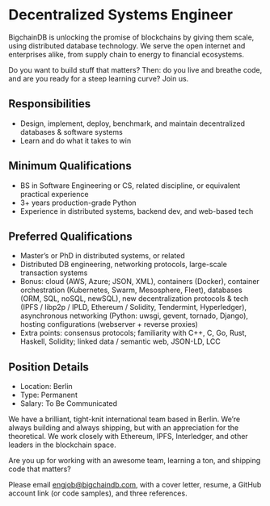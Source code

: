 # Decentralized Systems Engineer
BigchainDB is unlocking the promise of blockchains by giving them scale, using distributed database technology. We serve the open internet and enterprises alike, from supply chain to energy to financial ecosystems. 

Do you want to build stuff that matters? Then: do you live and breathe code, and are you ready for a steep learning curve? Join us.

## Responsibilities
* Design, implement, deploy, benchmark, and maintain decentralized databases & software systems
* Learn and do what it takes to win

## Minimum Qualifications
* BS in Software Engineering or CS, related discipline, or equivalent practical experience
* 3+ years production-grade Python
* Experience in distributed systems, backend dev, and web-based tech

## Preferred Qualifications
* Master’s or PhD in distributed systems, or related
* Distributed DB engineering, networking protocols, large-scale transaction systems
* Bonus: cloud (AWS, Azure; JSON, XML), containers (Docker), container orchestration (Kubernetes, Swarm, Mesosphere, Fleet), databases (ORM, SQL, noSQL, newSQL), new decentralization protocols & tech (IPFS / libp2p / IPLD, Ethereum / Solidity, Tendermint, Hyperledger), asynchronous networking (Python: uwsgi, gevent, tornado, Django), hosting configurations (webserver + reverse proxies)
* Extra points: consensus protocols; familiarity with C++, C, Go, Rust, Haskell, Solidity; linked data / semantic web, JSON-LD, LCC

## Position Details
* Location: Berlin
* Type: Permanent
* Salary: To Be Communicated

We have a brilliant, tight-knit international team based in Berlin. We’re always building and always shipping, but with an appreciation for the theoretical. We work closely with Ethereum, IPFS, Interledger, and other leaders in the blockchain space.

Are you up for working with an awesome team, learning a ton, and shipping code that matters? 

Please email <engjob@bigchaindb.com>, with a cover letter, resume, a GitHub account link (or code samples), and three references.

